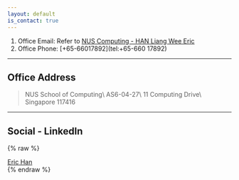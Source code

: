 ```yaml
---
layout: default
is_contact: true
---
```


<!-- foo@xyz.com](mailto:foo@xyz.com) -->

1. Office Email: Refer to [NUS Computing - HAN Liang Wee Eric](https://www.comp.nus.edu.sg/cs/bio/ehan/)
1. Office Phone: [+65-66017892](tel:+65-660 17892)

---

## Office Address

> NUS School of Computing\\
> AS6-04-27\\
> 11 Computing Drive\\
> Singapore 117416

---

## Social - LinkedIn

{% raw %}
<script type="text/javascript" src="https://platform.linkedin.com/badges/js/profile.js" async defer></script>
<div class="LI-profile-badge"  data-version="v1" data-size="large" data-locale="en_US" data-type="horizontal" data-theme="light" data-vanity="eric-han-lw"><a class="LI-simple-link" href='https://sg.linkedin.com/in/eric-han-lw?trk=profile-badge'>Eric Han</a></div>
{% endraw %}
